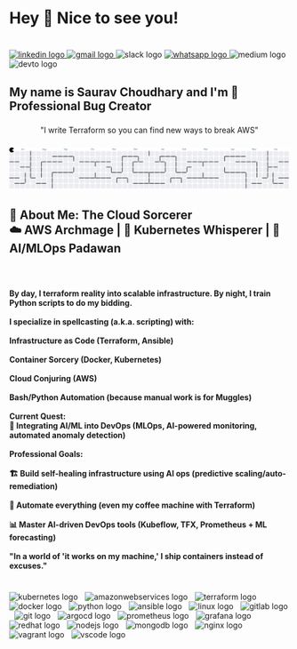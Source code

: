 <h1 align="left">Hey 👋 Nice to see you!</h1>

###

<br clear="both">

<div align="left">
  <a href="https://www.linkedin.com/in/saurav-choudhary-0506a5130/" target="_blank">
    <img src="https://img.shields.io/static/v1?message=LinkedIn&logo=linkedin&label=&color=0077B5&logoColor=white&labelColor=&style=for-the-badge" height="30" alt="linkedin logo"  />
  </a>
  <a href="mailto:sauravchoudhary498@gmail.com" target="_blank" rel="noopener noreferrer">
    <img src="https://img.shields.io/static/v1?message=Gmail&logo=gmail&label=&color=D14836&logoColor=white&labelColor=&style=for-the-badge" height="30" alt="gmail logo"  />
  </a>
  <img src="https://img.shields.io/static/v1?message=Slack&logo=slack&label=&color=4A154B&logoColor=white&labelColor=&style=for-the-badge" height="30" alt="slack logo"  />
  <a href="https://wa.me/+918809034505" target="_blank">
    <img src="https://img.shields.io/static/v1?message=Whatsapp&logo=whatsapp&label=&color=25D366&logoColor=white&labelColor=&style=for-the-badge" height="30" alt="whatsapp logo"  />
  </a>
  <img src="https://img.shields.io/static/v1?message=Medium&logo=medium&label=&color=12100E&logoColor=white&labelColor=&style=for-the-badge" height="30" alt="medium logo"  />
  <img src="https://img.shields.io/static/v1?message=dev.to&logo=dev.to&label=&color=0A0A0A&logoColor=white&labelColor=&style=for-the-badge" height="30" alt="devto logo"  />
</div>

###

<h2 align="left">My name is Saurav Choudhary and I'm 🐛 Professional Bug Creator</h2>

###

<p align="center">"I write Terraform so you can find new ways to break AWS"</p>

###

<picture>
  <source media="(prefers-color-scheme: dark)" srcset="https://raw.githubusercontent.com/saurav498/saurav498/output/pacman-contribution-graph-dark.svg">
  <source media="(prefers-color-scheme: light)" srcset="https://raw.githubusercontent.com/saurav498/saurav498/output/pacman-contribution-graph.svg">
  <img alt="pacman contribution graph" src="https://raw.githubusercontent.com/saurav498/saurav498/output/pacman-contribution-graph.svg">
</picture>

###

<h2 align="left">🚀 About Me: The Cloud Sorcerer<br>☁️ AWS Archmage | 🐳 Kubernetes Whisperer | 🤖 AI/MLOps Padawan</h2>

###

<br clear="both">

<h4 align="left">By day, I terraform reality into scalable infrastructure. By night, I train Python scripts to do my bidding.<br><br>I specialize in spellcasting (a.k.a. scripting) with:<br><br>Infrastructure as Code (Terraform, Ansible)<br><br>Container Sorcery (Docker, Kubernetes)<br><br>Cloud Conjuring (AWS)<br><br>Bash/Python Automation (because manual work is for Muggles)<br><br>Current Quest:<br>🔮 Integrating AI/ML into DevOps (MLOps, AI-powered monitoring, automated anomaly detection)<br><br>Professional Goals:<br><br>🏗️ Build self-healing infrastructure using AI ops (predictive scaling/auto-remediation)<br><br>🤖 Automate everything (even my coffee machine with Terraform)<br><br>📊 Master AI-driven DevOps tools (Kubeflow, TFX, Prometheus + ML forecasting)<br><br>"In a world of 'it works on my machine,' I ship containers instead of excuses."</h4>

###

<br clear="both">

<div align="left">
  <img src="https://cdn.jsdelivr.net/gh/devicons/devicon/icons/kubernetes/kubernetes-plain.svg" height="40" alt="kubernetes logo"  />
  <img width="5" />
  <img src="https://cdn.jsdelivr.net/gh/devicons/devicon/icons/amazonwebservices/amazonwebservices-line-wordmark.svg" height="40" alt="amazonwebservices logo"  />
  <img width="5" />
  <img src="https://cdn.jsdelivr.net/gh/devicons/devicon/icons/terraform/terraform-original.svg" height="40" alt="terraform logo"  />
  <img width="5" />
  <img src="https://cdn.jsdelivr.net/gh/devicons/devicon/icons/docker/docker-original.svg" height="40" alt="docker logo"  />
  <img width="5" />
  <img src="https://cdn.jsdelivr.net/gh/devicons/devicon/icons/python/python-original.svg" height="40" alt="python logo"  />
  <img width="5" />
  <img src="https://cdn.jsdelivr.net/gh/devicons/devicon/icons/ansible/ansible-original.svg" height="40" alt="ansible logo"  />
  <img width="5" />
  <img src="https://cdn.jsdelivr.net/gh/devicons/devicon/icons/linux/linux-original.svg" height="40" alt="linux logo"  />
  <img width="5" />
  <img src="https://cdn.jsdelivr.net/gh/devicons/devicon/icons/gitlab/gitlab-original.svg" height="40" alt="gitlab logo"  />
  <img width="5" />
  <img src="https://cdn.jsdelivr.net/gh/devicons/devicon/icons/git/git-original.svg" height="40" alt="git logo"  />
  <img width="5" />
  <img src="https://cdn.jsdelivr.net/gh/devicons/devicon/icons/argocd/argocd-original.svg" height="40" alt="argocd logo"  />
  <img width="5" />
  <img src="https://cdn.jsdelivr.net/gh/devicons/devicon/icons/prometheus/prometheus-original.svg" height="40" alt="prometheus logo"  />
  <img width="5" />
  <img src="https://cdn.jsdelivr.net/gh/devicons/devicon/icons/grafana/grafana-original.svg" height="40" alt="grafana logo"  />
  <img width="5" />
  <img src="https://cdn.jsdelivr.net/gh/devicons/devicon/icons/redhat/redhat-original.svg" height="40" alt="redhat logo"  />
  <img width="5" />
  <img src="https://cdn.jsdelivr.net/gh/devicons/devicon/icons/nodejs/nodejs-original.svg" height="40" alt="nodejs logo"  />
  <img width="5" />
  <img src="https://cdn.jsdelivr.net/gh/devicons/devicon/icons/mongodb/mongodb-original.svg" height="40" alt="mongodb logo"  />
  <img width="5" />
  <img src="https://cdn.jsdelivr.net/gh/devicons/devicon/icons/nginx/nginx-original.svg" height="40" alt="nginx logo"  />
  <img width="5" />
  <img src="https://cdn.jsdelivr.net/gh/devicons/devicon/icons/vagrant/vagrant-original.svg" height="40" alt="vagrant logo"  />
  <img width="5" />
  <img src="https://cdn.jsdelivr.net/gh/devicons/devicon/icons/vscode/vscode-original.svg" height="40" alt="vscode logo"  />
</div>

###
